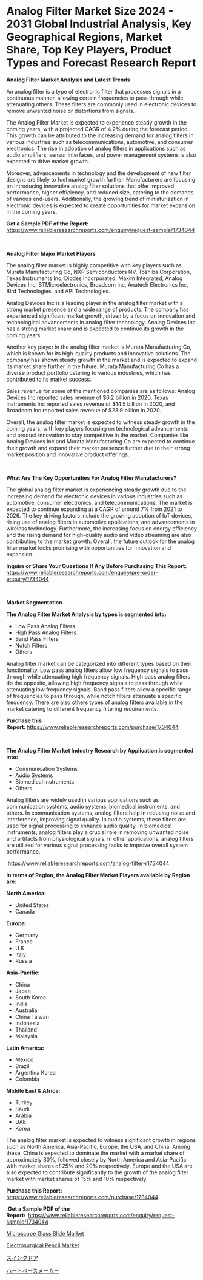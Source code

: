 <p><h1>Analog Filter Market Size 2024 - 2031 Global Industrial Analysis, Key Geographical Regions, Market Share, Top Key Players, Product Types and Forecast Research Report</h1></p><p><strong>Analog Filter Market Analysis and Latest Trends</strong></p>
<p><p>An analog filter is a type of electronic filter that processes signals in a continuous manner, allowing certain frequencies to pass through while attenuating others. These filters are commonly used in electronic devices to remove unwanted noise or distortions from signals.</p><p>The Analog Filter Market is expected to experience steady growth in the coming years, with a projected CAGR of 4.2% during the forecast period. This growth can be attributed to the increasing demand for analog filters in various industries such as telecommunications, automotive, and consumer electronics. The rise in adoption of analog filters in applications such as audio amplifiers, sensor interfaces, and power management systems is also expected to drive market growth.</p><p>Moreover, advancements in technology and the development of new filter designs are likely to fuel market growth further. Manufacturers are focusing on introducing innovative analog filter solutions that offer improved performance, higher efficiency, and reduced size, catering to the demands of various end-users. Additionally, the growing trend of miniaturization in electronic devices is expected to create opportunities for market expansion in the coming years.</p></p>
<p><strong>Get a Sample PDF of the Report:&nbsp;</strong> <a href="https://www.reliableresearchreports.com/enquiry/request-sample/1734044">https://www.reliableresearchreports.com/enquiry/request-sample/1734044</a></p>
<p>&nbsp;</p>
<p><strong>Analog Filter Major Market Players</strong></p>
<p><p>The analog filter market is highly competitive with key players such as Murata Manufacturing Co, NXP Semiconductors NV, Toshiba Corporation, Texas Instruments Inc, Diodes Incorporated, Maxim Integrated, Analog Devices Inc, STMicroelectronics, Broadcom Inc, Anatech Electronics Inc, Bird Technologies, and API Technologies.</p><p>Analog Devices Inc is a leading player in the analog filter market with a strong market presence and a wide range of products. The company has experienced significant market growth, driven by a focus on innovation and technological advancements in analog filter technology. Analog Devices Inc has a strong market share and is expected to continue its growth in the coming years.</p><p>Another key player in the analog filter market is Murata Manufacturing Co, which is known for its high-quality products and innovative solutions. The company has shown steady growth in the market and is expected to expand its market share further in the future. Murata Manufacturing Co has a diverse product portfolio catering to various industries, which has contributed to its market success.</p><p>Sales revenue for some of the mentioned companies are as follows: Analog Devices Inc reported sales revenue of $6.2 billion in 2020, Texas Instruments Inc reported sales revenue of $14.5 billion in 2020, and Broadcom Inc reported sales revenue of $23.9 billion in 2020.</p><p>Overall, the analog filter market is expected to witness steady growth in the coming years, with key players focusing on technological advancements and product innovation to stay competitive in the market. Companies like Analog Devices Inc and Murata Manufacturing Co are expected to continue their growth and expand their market presence further due to their strong market position and innovative product offerings.</p></p>
<p>&nbsp;</p>
<p><strong>What Are The Key Opportunities For Analog Filter Manufacturers?</strong></p>
<p><p>The global analog filter market is experiencing steady growth due to the increasing demand for electronic devices in various industries such as automotive, consumer electronics, and telecommunications. The market is expected to continue expanding at a CAGR of around 7% from 2021 to 2026. The key driving factors include the growing adoption of IoT devices, rising use of analog filters in automotive applications, and advancements in wireless technology. Furthermore, the increasing focus on energy efficiency and the rising demand for high-quality audio and video streaming are also contributing to the market growth. Overall, the future outlook for the analog filter market looks promising with opportunities for innovation and expansion.</p></p>
<p><strong>Inquire or Share Your Questions If Any Before Purchasing This Report:</strong> <a href="https://www.reliableresearchreports.com/enquiry/pre-order-enquiry/1734044">https://www.reliableresearchreports.com/enquiry/pre-order-enquiry/1734044</a></p>
<p>&nbsp;</p>
<p><strong>Market Segmentation</strong></p>
<p><strong>The Analog Filter Market Analysis by types is segmented into:</strong></p>
<p><ul><li>Low Pass Analog Filters</li><li>High Pass Analog Filters</li><li>Band Pass Filters</li><li>Notch Filters</li><li>Others</li></ul></p>
<p><p>Analog filter market can be categorized into different types based on their functionality. Low pass analog filters allow low frequency signals to pass through while attenuating high frequency signals. High pass analog filters do the opposite, allowing high frequency signals to pass through while attenuating low frequency signals. Band pass filters allow a specific range of frequencies to pass through, while notch filters attenuate a specific frequency. There are also others types of analog filters available in the market catering to different frequency filtering requirements.</p></p>
<p><strong>Purchase this Report:&nbsp;</strong><a href="https://www.reliableresearchreports.com/purchase/1734044">https://www.reliableresearchreports.com/purchase/1734044</a></p>
<p>&nbsp;</p>
<p><strong>The Analog Filter Market Industry Research by Application is segmented into:</strong></p>
<p><ul><li>Communication Systems</li><li>Audio Systems</li><li>Biomedical Instruments</li><li>Others</li></ul></p>
<p><p>Analog filters are widely used in various applications such as communication systems, audio systems, biomedical instruments, and others. In communication systems, analog filters help in reducing noise and interference, improving signal quality. In audio systems, these filters are used for signal processing to enhance audio quality. In biomedical instruments, analog filters play a crucial role in removing unwanted noise and artifacts from physiological signals. In other applications, analog filters are utilized for various signal processing tasks to improve overall system performance.</p></p>
<p><a href="https://www.reliableresearchreports.com/analog-filter-r1734044">&nbsp;https://www.reliableresearchreports.com/analog-filter-r1734044</a></p>
<p><strong>In terms of Region, the Analog Filter Market Players available by Region are:</strong></p>
<p>
    <p> <strong> North America: </strong>
        <ul>
            <li>United States</li>
            <li>Canada</li>
        </ul>
        </p> 
    <p> <strong> Europe: </strong>
        <ul>
            <li>Germany</li>
            <li>France</li>
            <li>U.K.</li>
            <li>Italy</li>
            <li>Russia</li>
        </ul>
        </p> 
    <p> <strong> Asia-Pacific: </strong>
        <ul>
            <li>China</li>
            <li>Japan</li>
            <li>South Korea</li>
            <li>India</li>
            <li>Australia</li>
            <li>China Taiwan</li>
            <li>Indonesia</li>
            <li>Thailand</li>
            <li>Malaysia</li>
        </ul>
        </p> 
    <p> <strong> Latin America: </strong>
        <ul>
            <li>Mexico</li>
            <li>Brazil</li>
            <li>Argentina Korea</li>
            <li>Colombia</li>
        </ul>
        </p> 
    <p> <strong> Middle East & Africa: </strong>
        <ul>
            <li>Turkey</li>
            <li>Saudi</li>
            <li>Arabia</li>
            <li>UAE</li>
            <li>Korea</li>
        </ul>
    </p>
    </p>
<p><p>The analog filter market is expected to witness significant growth in regions such as North America, Asia-Pacific, Europe, the USA, and China. Among these, China is expected to dominate the market with a market share of approximately 30%, followed closely by North America and Asia-Pacific with market shares of 25% and 20% respectively. Europe and the USA are also expected to contribute significantly to the growth of the analog filter market with market shares of 15% and 10% respectively.</p></p>
<p><strong>Purchase this Report: </strong><a href="https://www.reliableresearchreports.com/purchase/1734044">https://www.reliableresearchreports.com/purchase/1734044</a></p>
<p>&nbsp;<strong>Get a Sample PDF of the Report:&nbsp;&nbsp;</strong><a href="https://www.reliableresearchreports.com/enquiry/request-sample/1734044">https://www.reliableresearchreports.com/enquiry/request-sample/1734044</a></p>
<p><strong></strong></p>
<p><p><a href="https://www.linkedin.com/pulse/microscope-glass-slide-market-outlook-industry-overview-j9kue?trackingId=kQFuhSEnVgW3MVu%2FkVn5AA%3D%3D">Microscope Glass Slide Market</a></p><p><a href="https://www.linkedin.com/pulse/electrosurgical-pencil-market-research-report-its-history-forecast-x8hde?trackingId=H2gbS6Jql%2FqkbVrEtvpYRg%3D%3D">Electrosurgical Pencil Market</a></p><p><a href="https://medium.com/@lawrencewatkins654/%E3%82%B9%E3%82%A4%E3%83%B3%E3%82%B0%E3%83%89%E3%82%A2%E3%81%AE%E5%B8%82%E5%A0%B4%E5%8B%95%E5%90%91%E3%81%A8%E5%B8%82%E5%A0%B4%E5%88%86%E6%9E%90%E3%81%AF-2024%E5%B9%B4%E3%81%8B%E3%82%892031%E5%B9%B4%E3%81%BE%E3%81%A7%E3%81%AE%E6%9C%9F%E9%96%93%E3%81%AB%E4%BA%88%E6%B8%AC%E3%81%95%E3%82%8C%E3%81%A6%E3%81%84%E3%81%BE%E3%81%99-3b3ddfaebbf4">スイングドア</a></p><p><a href="https://medium.com/@samirmayert28/%E5%BF%83%E8%87%93%E3%83%9A%E3%83%BC%E3%82%B9%E3%83%A1%E3%83%BC%E3%82%AB%E3%83%BC%E5%B8%82%E5%A0%B4%E3%81%AE%E3%82%A4%E3%83%B3%E3%82%B5%E3%82%A4%E3%83%88-%E5%B8%82%E5%A0%B4%E5%8B%95%E5%90%91-%E6%88%90%E9%95%B7-2024%E5%B9%B4%E3%81%8B%E3%82%892031%E5%B9%B4%E3%81%BE%E3%81%A7%E3%81%AE%E4%BA%88%E6%B8%AC-463840cfc80e">ハートペースメーカー</a></p></p>